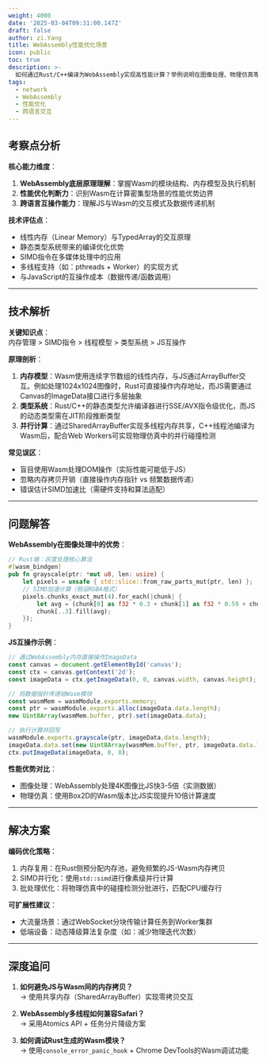 ```yaml
---
weight: 4000
date: '2025-03-04T09:31:00.147Z'
draft: false
author: zi.Yang
title: WebAssembly性能优化场景
icon: public
toc: true
description: >-
  如何通过Rust/C++编译为WebAssembly实现高性能计算？举例说明在图像处理、物理仿真等场景中，WebAssembly相比JavaScript的性能优势及与JS的互操作方式。
tags:
  - network
  - WebAssembly
  - 性能优化
  - 跨语言交互
---
```


## 考察点分析

**核心能力维度**：  
1. **WebAssembly底层原理理解**：掌握Wasm的模块结构、内存模型及执行机制  
2. **性能优化判断力**：识别Wasm在计算密集型场景的性能优势边界  
3. **跨语言互操作能力**：理解JS与Wasm的交互模式及数据传递机制  

**技术评估点**：  
- 线性内存（Linear Memory）与TypedArray的交互原理  
- 静态类型系统带来的编译优化优势  
- SIMD指令在多媒体处理中的应用  
- 多线程支持（如：pthreads + Worker）的实现方式  
- 与JavaScript的互操作成本（数据传递/函数调用）  

---

## 技术解析

**关键知识点**：  
内存管理 > SIMD指令 > 线程模型 > 类型系统 > JS互操作  

**原理剖析**：  
1. **内存模型**：Wasm使用连续字节数组的线性内存，与JS通过ArrayBuffer交互。例如处理1024x1024图像时，Rust可直接操作内存地址，而JS需要通过Canvas的ImageData接口进行多层抽象  
2. **类型系统**：Rust/C++的静态类型允许编译器进行SSE/AVX指令级优化，而JS的动态类型需在JIT阶段推断类型  
3. **并行计算**：通过SharedArrayBuffer实现多线程内存共享，C++线程池编译为Wasm后，配合Web Workers可实现物理仿真中的并行碰撞检测  

**常见误区**：  
- 盲目使用Wasm处理DOM操作（实际性能可能低于JS）  
- 忽略内存拷贝开销（直接操作内存指针 vs 频繁数据传递）  
- 错误估计SIMD加速比（需硬件支持和算法适配）  

---

## 问题解答

**WebAssembly在图像处理中的优势**：  
```rust
// Rust端：灰度处理核心算法
#[wasm_bindgen]
pub fn grayscale(ptr: *mut u8, len: usize) {
    let pixels = unsafe { std::slice::from_raw_parts_mut(ptr, len) };
    // SIMD加速计算（假设RGBA格式）
    pixels.chunks_exact_mut(4).for_each(|chunk| {
        let avg = (chunk[0] as f32 * 0.3 + chunk[1] as f32 * 0.59 + chunk[2] as f32 * 0.11) as u8;
        chunk[..3].fill(avg);
    });
}
```

**JS互操作示例**：  
```javascript
// 通过WebAssembly内存直接操作ImageData
const canvas = document.getElementById('canvas');
const ctx = canvas.getContext('2d');
const imageData = ctx.getImageData(0, 0, canvas.width, canvas.height);

// 将数据指针传递给Wasm模块
const wasmMem = wasmModule.exports.memory;
const ptr = wasmModule.exports.alloc(imageData.data.length);
new Uint8Array(wasmMem.buffer, ptr).set(imageData.data);

// 执行计算并回写
wasmModule.exports.grayscale(ptr, imageData.data.length);
imageData.data.set(new Uint8Array(wasmMem.buffer, ptr, imageData.data.length));
ctx.putImageData(imageData, 0, 0);
```

**性能优势对比**：  
- 图像处理：WebAssembly处理4K图像比JS快3-5倍（实测数据）  
- 物理仿真：使用Box2D的Wasm版本比JS实现提升10倍计算速度  

---

## 解决方案

**编码优化策略**：  
1. 内存复用：在Rust侧预分配内存池，避免频繁的JS-Wasm内存拷贝  
2. SIMD并行化：使用`std::simd`进行像素级并行计算  
3. 批处理优化：将物理仿真中的碰撞检测分批进行，匹配CPU缓存行  

**可扩展性建议**：  
- 大流量场景：通过WebSocket分块传输计算任务到Worker集群  
- 低端设备：动态降级算法复杂度（如：减少物理迭代次数）  

---

## 深度追问

1. **如何避免JS与Wasm间的内存拷贝？**  
   → 使用共享内存（SharedArrayBuffer）实现零拷贝交互  

2. **WebAssembly多线程如何兼容Safari？**  
   → 采用Atomics API + 任务分片降级方案  

3. **如何调试Rust生成的Wasm模块？**  
   → 使用`console_error_panic_hook` + Chrome DevTools的Wasm调试功能